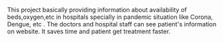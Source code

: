 This project basically providing information about availability of beds,oxygen,etc in hospitals specially in pandemic situation like Corona, Dengue, etc . The doctors and hospital staff can see patient's information on website. It saves time and patient get treatment faster.
